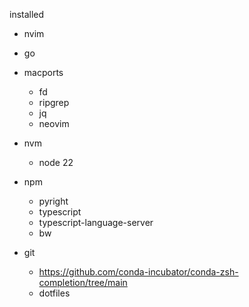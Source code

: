 installed 
- nvim
- go
- macports
  - fd
  - ripgrep
  - jq
  - neovim

- nvm
  - node 22
- npm
  - pyright
  - typescript
  - typescript-language-server
  - bw 

- git
  - https://github.com/conda-incubator/conda-zsh-completion/tree/main
  - dotfiles
